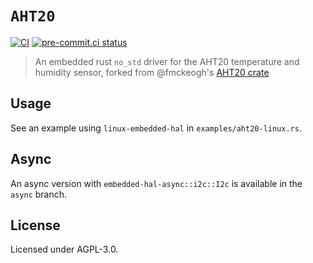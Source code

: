 # `AHT20`

[![CI](https://github.com/nim65s/aht20/actions/workflows/ci.yml/badge.svg)](https://github.com/nim65s/aht20/actions/workflows/ci.yml)
[![pre-commit.ci status](https://results.pre-commit.ci/badge/github/nim65s/aht20/main.svg)](https://results.pre-commit.ci/latest/github/nim65s/aht20/main)

> An embedded rust `no_std` driver for the AHT20 temperature and humidity sensor, forked from @fmckeogh's [AHT20 crate](https://github.com/fmckeogh/aht20)

## Usage

See an example using `linux-embedded-hal` in `examples/aht20-linux.rs`.

## Async

An async version with `embedded-hal-async::i2c::I2c` is available in the `async` branch.

## License

Licensed under AGPL-3.0.
